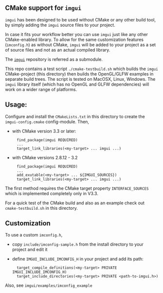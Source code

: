 CMake support for `imgui`
-------------------------

`imgui` has been designed to be used without CMake or any other
build tool, by simply adding the `imgui` source files to your project.

In case it fits your workflow better you can use `imgui` just like
any other CMake-enabled library. To allow for the same customization features
(`imconfig.h`) as without CMake, `imgui` will be added to your project as
a set of source files and not as an actual compiled library.

The [`imgui`](https://github.com/ocornut/imgui) repository is referred as a
submodule.

This repo contains a test script `./cmake-testbuild.sh` which builds the
`imgui` CMake-project (this directory) then builds the OpenGL/GLFW examples
in separate build trees. The script is tested on MacOSX, Linux, Windows. The
 `imgui` library itself (which has no OpenGL and GLFW dependencies) will
work on a wider range of platforms.

Usage:
------

Configure and install the `CMakeLists.txt` in this directory to create the
`imgui-config.cmake` config-module. Then,

- with CMake version 3.3 or later:

        find_package(imgui REQUIRED)
        ...
        target_link_libraries(<my-target> ... imgui ...)

- with CMake versions 2.8.12 - 3.2

        find_package(imgui REQUIRED)
        ...
        add_exutable(<my-target> ... ${IMGUI_SOURCES})
        target_link_libraries(<my-target> ... imgui ...)

The first method requires the CMake target property `INTERFACE_SOURCES` which
is implemented completely only in V3.3.

For a quick test of the CMake build and also as an example check out
`cmake-testbuild.sh` in this directory.

Customization
-------------

To use a custom `imconfig.h`,

- copy `include/imconfig-sample.h` from the install directory to your project and
  edit it

- define `IMGUI_INCLUDE_IMCONFIG_H` in your project and add its path:

        target_compile_definitions(<my-target> PRIVATE IMGUI_INCLUDE_IMCONFIG_H)
        target_include_directories(<my-target> PRIVATE <path-to-imgui.h>)

Also, see `imgui/examples/imconfig_example`
